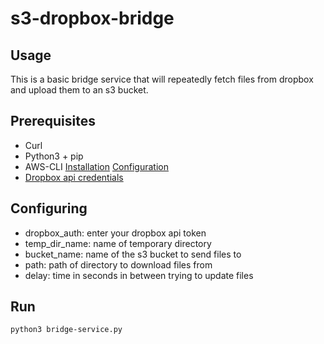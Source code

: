 # s3-dropbox-bridge
## Usage 
This is a basic bridge service that will repeatedly fetch files from dropbox and upload them to an s3 bucket.
## Prerequisites
- Curl
- Python3 + pip
- AWS-CLI [Installation](https://docs.aws.amazon.com/cli/latest/userguide/getting-started-install.html) [Configuration](https://docs.aws.amazon.com/cli/latest/userguide/cli-configure-quickstart.html)
- [Dropbox api credentials](https://www.dropbox.com/developers/reference/getting-started#app%20console) 
## Configuring
- dropbox_auth: enter your dropbox api token
- temp_dir_name: name of temporary directory
- bucket_name: name of the s3 bucket to send files to
- path: path of directory to download files from
- delay: time in seconds in between trying to update files
## Run
```
python3 bridge-service.py
```
